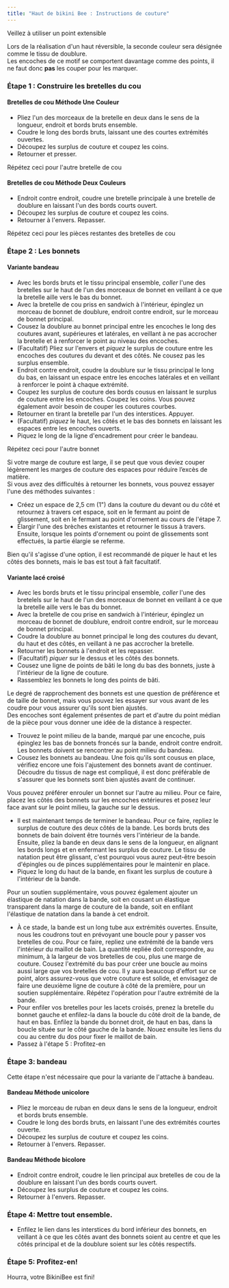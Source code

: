 ```yaml
---
title: "Haut de bikini Bee : Instructions de couture"
---
```


<Warning>
Veillez à utiliser un point extensible
</Warning>

<Note>

Lors de la réalisation d'un haut réversible, la seconde couleur sera désignée comme le tissu de doublure.  
Les encoches de ce motif se comportent davantage comme des points, il ne faut donc **pas** les couper pour les marquer.

</Note>

### Étape 1 : Construire les bretelles du cou

#### Bretelles de cou Méthode Une Couleur

- Pliez l'un des morceaux de la bretelle en deux dans le sens de la longueur, endroit et bords bruts ensemble.
- Coudre le long des bords bruts, laissant une des courtes extrémités ouvertes.
- Découpez les surplus de couture et coupez les coins.
- Retourner et presser.

<Note>Répétez ceci pour l'autre bretelle de cou</Note>

#### Bretelles de cou Méthode Deux Couleurs

- Endroit contre endroit, coudre une bretelle principale à une bretelle de doublure en laissant l'un des bords courts ouvert.
- Découpez les surplus de couture et coupez les coins.
- Retourner à l'envers. Repasser.

<Note>Répétez ceci pour les pièces restantes des bretelles de cou</Note>

### Étape 2 : Les bonnets

#### Variante bandeau

- Avec les bords bruts et le tissu principal ensemble, _coller_ l'une des bretelles sur le haut de l'un des morceaux de bonnet en veillant à ce que la bretelle aille vers le bas du bonnet.
- Avec la bretelle de cou priss en sandwich à l'intérieur, épinglez un morceau de bonnet de doublure, endroit contre endroit, sur le morceau de bonnet principal.
- Cousez la doublure au bonnet principal entre les encoches le long des coutures avant, supérieures et latérales, en veillant à ne pas accrocher la bretelle et à renforcer le point au niveau des encoches.
- (Facultatif) Pliez sur l'envers et _piquez_ le surplus de couture entre les encoches des coutures du devant et des côtés. Ne cousez pas les surplus ensemble.
- Endroit contre endroit, coudre la doublure sur le tissu principal le long du bas, en laissant un espace entre les encoches latérales et en veillant à renforcer le point à chaque extrémité.
- Coupez les surplus de couture des bords cousus en laissant le surplus de couture entre les encoches. Coupez les coins. Vous pouvez également avoir besoin de couper les coutures courbes.
- Retourner en tirant la bretelle par l'un des interstices. Appuyer.
- (Facultatif) _piquez_ le haut, les côtés et le bas des bonnets en laissant les espaces entre les encoches ouverts.
- Piquez le long de la ligne d'encadrement pour créer le bandeau.

<Note>Répétez ceci pour l'autre bonnet</Note>

<Tip>

Si votre marge de couture est large, il se peut que vous deviez couper légèrement les marges de couture des espaces pour réduire l’excès de matière.  
Si vous avez des difficultés à retourner les bonnets, vous pouvez essayer l'une des méthodes suivantes :

- Créez un espace de 2,5 cm (1") dans la couture du devant ou du côté et retournez à travers cet espace, soit en le fermant au point de glissement, soit en le fermant au point d'ornement au cours de l'étape 7.
- Élargir l'une des brèches existantes et retourner le tissus à travers. Ensuite, lorsque les points d'ornement ou point de glissements sont effectués, la partie élargie se referme.

</Tip>
<Note>

Bien qu'il s'agisse d'une option, il est recommandé de piquer le haut et les côtés des bonnets, mais le bas est tout à fait facultatif.

</Note>

#### Variante lacé croisé

- Avec les bords bruts et le tissu principal ensemble, _coller_ l'une des bretelels sur le haut de l'un des morceaux de bonnet en veillant à ce que la bretelle aille vers le bas du bonnet.
- Avec la bretelle de cou prise en sandwich à l'intérieur, épinglez un morceau de bonnet de doublure, endroit contre endroit, sur le morceau de bonnet principal.
- Coudre la doublure au bonnet principal le long des coutures du devant, du haut et des côtés, en veillant à ne pas accrocher la bretelle.
- Retourner les bonnets à l'endroit et les repasser.
- (Facultatif) _piquer_ sur le dessus et les côtés des bonnets.
- Cousez une ligne de points de bâti le long du bas des bonnets, juste à l'intérieur de la ligne de couture.
- Rassemblez les bonnets le long des points de bâti.

<Tip>

Le degré de rapprochement des bonnets est une question de préférence et de taille de bonnet, mais vous pouvez les essayer sur vous avant de les coudre pour vous assurer qu'ils sont bien ajustés.  
Des encoches sont également présentes de part et d'autre du point médian de la pièce pour vous donner une idée de la distance à respecter.

</Tip>

- Trouvez le point milieu de la bande, marqué par une encoche, puis épinglez les bas de bonnets froncés sur la bande, endroit contre endroit. Les bonnets doivent se rencontrer au point milieu du bandeau.
- Cousez les bonnets au bandeau. Une fois qu'ils sont cousus en place, vérifiez encore une fois l'ajustement des bonnets avant de continuer. Découdre du tissus de nage est compliqué, il est donc préférable de s'assurer que les bonnets sont bien ajustés avant de continuer.

<Note>

Vous pouvez préférer enrouler un bonnet sur l'autre au milieu. Pour ce faire, placez les côtés des bonnets sur les encoches extérieures et posez leur face avant sur le point milieu, la gauche sur le dessus.

</Note>

- Il est maintenant temps de terminer le bandeau. Pour ce faire, repliez le surplus de couture des deux côtés de la bande. Les bords bruts des bonnets de bain doivent être tournés vers l'intérieur de la bande. Ensuite, pliez la bande en deux dans le sens de la longueur, en alignant les bords longs et en enfermant les surplus de couture. Le tissu de natation peut être glissant, c'est pourquoi vous aurez peut-être besoin d'épingles ou de pinces supplémentaires pour le maintenir en place.
- Piquez le long du haut de la bande, en fixant les surplus de couture à l'intérieur de la bande.

<Tip>

Pour un soutien supplémentaire, vous pouvez également ajouter un élastique de natation dans la bande, soit en cousant un élastique transparent dans la marge de couture de la bande, soit en enfilant l'élastique de natation dans la bande à cet endroit.

</Tip>

- À ce stade, la bande est un long tube aux extrémités ouvertes. Ensuite, nous les coudrons tout en prévoyant une boucle pour y passer vos bretelles de cou. Pour ce faire, repliez une extrémité de la bande vers l'intérieur du maillot de bain. La quantité repliée doit correspondre, au minimum, à la largeur de vos bretelles de cou, plus une marge de couture. Cousez l'extrémité du bas pour créer une boucle au moins aussi large que vos bretelles de cou. Il y aura beaucoup d'effort sur ce point, alors assurez-vous que votre couture est solide, et envisagez de faire une deuxième ligne de couture à côté de la première, pour un soutien supplémentaire. Répétez l'opération pour l'autre extrémité de la bande.
- Pour enfiler vos bretelles pour les lacets croisés, prenez la bretelle du bonnet gauche et enfilez-la dans la boucle du côté droit de la bande, de haut en bas. Enfilez la bande du bonnet droit, de haut en bas, dans la boucle située sur le côté gauche de la bande. Nouez ensuite les liens du cou au centre du dos pour fixer le maillot de bain.
- Passez à l'étape 5 : Profitez-en

### Étape 3: bandeau

Cette étape n'est nécessaire que pour la variante de l'attache à bandeau.

#### Bandeau Méthode unicolore

- Pliez le morceau de ruban en deux dans le sens de la longueur, endroit et bords bruts ensemble.
- Coudre le long des bords bruts, en laissant l'une des extrémités courtes ouverte.
- Découpez les surplus de couture et coupez les coins.
- Retourner à l'envers. Repasser.

#### Bandeau Méthode bicolore

- Endroit contre endroit, coudre le lien principal aux bretelles de cou de la doublure en laissant l'un des bords courts ouvert.
- Découpez les surplus de couture et coupez les coins.
- Retourner à l'envers. Repasser.

### Étape 4: Mettre tout ensemble.

- Enfilez le lien dans les interstices du bord inférieur des bonnets, en veillant à ce que les côtés avant des bonnets soient au centre et que les côtés principal et de la doublure soient sur les côtés respectifs.

### Étape 5: Profitez-en!

Hourra, votre BikiniBee est fini!
